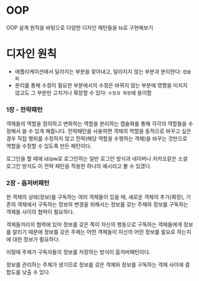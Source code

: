 # OOP

OOP 설계 원칙을 바탕으로 다양한 디자인 패턴들을 ts로 구현해보기

# 디자인 원칙

- 애플리케이션에서 달라지는 부분을 찾아내고, 달라지지 않는 부분과 분리한다: `캡슐화`
- 분리를 통해 수정이 필요한 부분에서의 수정은 바뀌지 않는 부분에 영향을 미치지 않고도 그 부분만 고치거나 확장할 수 있다: `수정과 확장`에 용이함

### 1장 - 전략패턴

객체들의 역할을 정의하고 변화하는 역할을 분리하는 캡슐화를 통해 각각의 역할들을 수정해서 쓸 수 있게 해줍니다. 전략패턴을 사용하면 객체의 역할을 동적으로 바꾸고 싶은 경우 직접 행위를 수정하지 않고 전략(해당 역할을 수행하는 객체)을 바꾸는 것만으로 역할을 수정할 수 있도록 만든 패턴이다.

로그인을 할 때에 id/pw로 로그인하는 일반 로그인 방식과 네이버나 카카오같은 소셜 로그인 방식도 이 전략 패턴을 적용한 하나의 예시라고 볼 수 있겠다.

### 2장 - 옵저버패턴

한 객체의 상태(정보)를 구독하는 여러 객체들이 있을 때, 새로운 객체의 추가(확장), 기존의 객체에서 구독하는 정보의 변경을 위해서는 정보를 갖는 주체와 정보를 구독하는 객체들 사이의 협력이 필요하다.

객체들끼리의 협력에 있어 정보를 갖은 쪽이 자신의 행동으로 구독하는 객체들에게 정보를 알리기 때문에 정보를 갖은 주체는 어떤 객체들이 자신의 어떤 정보를 필요로 하는지에 대한 정보가 필요하다.

이럴때 주체가 구독자들의 정보를 저장하는 방식이 옵저버패턴이다.

정보를 관리하는 주체가 생기므로 정보를 갖은 객체와 정보를 구독하는 객체 사이에 결합도를 낮출 수 있다.